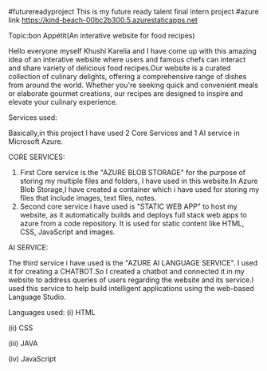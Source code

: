 #futurereadyproject
This is my future ready talent final intern project
#azure link https://kind-beach-00bc2b300.5.azurestaticapps.net

Topic:bon Appétit(An interative website for food recipes)

Hello everyone myself Khushi Karelia and I have come up with this amazing idea of an interative website where users and famous chefs can interact and share variety of delicious food recipes.Our website is a curated collection of culinary delights, offering a comprehensive range of dishes from around the world. Whether you're seeking quick and convenient meals or elaborate gourmet creations, our recipes are designed to inspire and elevate your culinary experience.

Services used:

Basically,in this project I have used 2 Core Services and 1 AI service in Microsoft Azure.

CORE SERVICES:

 1) First Core service is the "AZURE BLOB STORAGE" for the purpose of storing my multiple files and folders, I have used in this website.In Azure Blob Storage,I have created a container which i have used for storing my files that include images, text files, notes.
 2) Second core service i have used is "STATIC WEB APP" to host my website, as it automatically builds and deploys full stack web apps to azure from a code repository. It is used for static content like HTML, CSS, JavaScript and images.

AI SERVICE:

The third service i have used is the "AZURE AI LANGUAGE SERVICE". I used it for creating a CHATBOT.So I created a chatbot and connected it in my website to address queries of users regarding the website and its service.I used this service to help build intelligent applications using the web-based Language Studio.

Languages used:
(i) HTML

(ii) CSS

(iii) JAVA 

(iv) JavaScript
 
